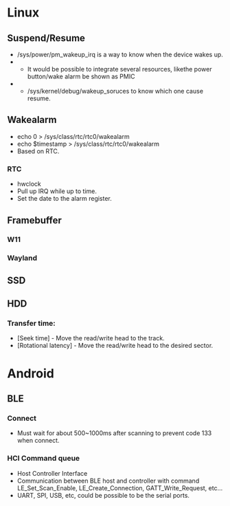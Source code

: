 # Linux
## Suspend/Resume
 - /sys/power/pm_wakeup_irq is a way to know when the device wakes up.
 - - It would be possible to integrate several resources, likethe  power button/wake alarm be shown as PMIC
 - - /sys/kernel/debug/wakeup_soruces to know which one cause resume.
## Wakealarm
 - echo 0 > /sys/class/rtc/rtc0/wakealarm
 - echo $timestamp > /sys/class/rtc/rtc0/wakealarm
 - Based on RTC.
### RTC
 - hwclock
 - Pull up IRQ while up to time.
 - Set the date to the alarm register.
## Framebuffer
### W11
### Wayland

## SSD
## HDD
### Transfer time:
 - [Seek time] - Move the read/write head to the track.
 - [Rotational latency] - Move the read/write head to the desired sector.

# Android
## BLE
### Connect
 - Must wait for about 500~1000ms after scanning to prevent code 133 when connect.
### HCI Command queue
 - Host Controller Interface
 - Communication between BLE host and controller with command LE_Set_Scan_Enable, LE_Create_Connection, GATT_Write_Request, etc...
 - UART, SPI, USB, etc, could be possible to be the serial ports.
